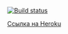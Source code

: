 [![Build status](https://ci.appveyor.com/api/projects/status/4c1n2fd9kh3oeqfh?svg=true)](https://ci.appveyor.com/project/Niksel00/ahj-workers-1-frontend)

[Ссылка на Heroku](https://ahj-workers-heroku.herokuapp.com/)
